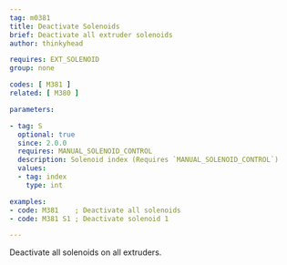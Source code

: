 ```yaml
---
tag: m0381
title: Deactivate Solenoids
brief: Deactivate all extruder solenoids
author: thinkyhead

requires: EXT_SOLENOID
group: none

codes: [ M381 ]
related: [ M380 ]

parameters:

- tag: S
  optional: true
  since: 2.0.0
  requires: MANUAL_SOLENOID_CONTROL
  description: Solenoid index (Requires `MANUAL_SOLENOID_CONTROL`)
  values:
  - tag: index
    type: int

examples:
- code: M381    ; Deactivate all solenoids
- code: M381 S1 ; Deactivate solenoid 1

---
```


Deactivate all solenoids on all extruders.
